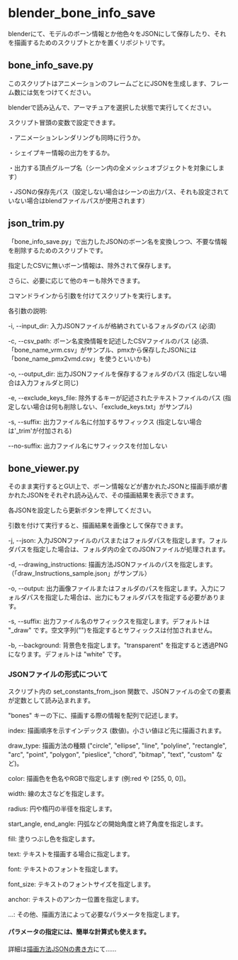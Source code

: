 # blender_bone_info_save

blenderにて、モデルのボーン情報とか他色々をJSONにして保存したり、それを描画するためのスクリプトとかを置くリポジトリです。

## bone_info_save.py

このスクリプトはアニメーションのフレームごとにJSONを生成します、フレーム数には気をつけてください。

blenderで読み込んで、アーマチュアを選択した状態で実行してください。

スクリプト冒頭の変数で設定できます。

・アニメーションレンダリングも同時に行うか。

・シェイプキー情報の出力をするか。

・出力する頂点グループ名（シーン内の全メッシュオブジェクトを対象にします）

・JSONの保存先パス（設定しない場合はシーンの出力パス、それも設定されていない場合はblendファイルパスが使用されます）



## json_trim.py

「bone_info_save.py」で出力したJSONのボーン名を変換しつつ、不要な情報を削除するためのスクリプトです。

指定したCSVに無いボーン情報は、除外されて保存します。

さらに、必要に応じて他のキーも除外できます。

コマンドラインから引数を付けてスクリプトを実行します。

各引数の説明:

-i, --input_dir: 入力JSONファイルが格納されているフォルダのパス (必須)

-c, --csv_path: ボーン名変換情報を記述したCSVファイルのパス (必須、「bone_name_vrm.csv」がサンプル、pmxから保存したJSONには「bone_name_pmx2vmd.csv」を使うといいかも)

-o, --output_dir: 出力JSONファイルを保存するフォルダのパス (指定しない場合は入力フォルダと同じ)

-e, --exclude_keys_file: 除外するキーが記述されたテキストファイルのパス (指定しない場合は何も削除しない、「exclude_keys.txt」がサンプル)

-s, --suffix: 出力ファイル名に付加するサフィックス (指定しない場合は'_trim'が付加される)

--no-suffix: 出力ファイル名にサフィックスを付加しない

## bone_viewer.py

そのまま実行するとGUI上で、ボーン情報などが書かれたJSONと描画手順が書かれたJSONをそれぞれ読み込んで、その描画結果を表示できます。

各JSONを設定したら更新ボタンを押してください。

引数を付けて実行すると、描画結果を画像として保存できます。

-j, --json: 入力JSONファイルのパスまたはフォルダパスを指定します。フォルダパスを指定した場合は、フォルダ内の全てのJSONファイルが処理されます。

-d, --drawing_instructions: 描画方法JSONファイルのパスを指定します。（「draw_Instructions_sample.json」がサンプル）

-o, --output: 出力画像ファイルまたはフォルダのパスを指定します。入力にフォルダパスを指定した場合は、出力にもフォルダパスを指定する必要があります。

-s, --suffix: 出力ファイル名のサフィックスを指定します。デフォルトは "_draw" です。空文字列("")を指定するとサフィックスは付加されません。

-b, --background: 背景色を指定します。"transparent" を指定すると透過PNGになります。デフォルトは "white" です。

### JSONファイルの形式について

スクリプト内の set_constants_from_json 関数で、JSONファイルの全ての要素が定数として読み込まれます。

"bones" キーの下に、描画する際の情報を配列で記述します。

index: 描画順序を示すインデックス (数値)。小さい値ほど先に描画されます。

draw_type: 描画方法の種類 ("circle", "ellipse", "line", "polyline", "rectangle", "arc", "point", "polygon", "pieslice", "chord", "bitmap", "text", "custom" など)。

color: 描画色を色名やRGBで指定します (例:red や [255, 0, 0])。

width: 線の太さなどを指定します。

radius: 円や楕円の半径を指定します。

start_angle, end_angle: 円弧などの開始角度と終了角度を指定します。

fill: 塗りつぶし色を指定します。

text: テキストを描画する場合に指定します。

font: テキストのフォントを指定します。

font_size: テキストのフォントサイズを指定します。

anchor: テキストのアンカー位置を指定します。

...: その他、描画方法によって必要なパラメータを指定します。

#### パラメータの指定には、簡単な計算式も使えます。

詳細は[描画方法JSONの書き方](/how_to_write_draw_Instructions_JSON.md)にて……
